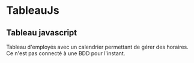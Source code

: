 # TableauJs
Tableau javascript
------------------
Tableau d'employés avec un calendrier permettant de gérer des horaires.
Ce n'est pas connecté à une BDD pour l'instant.
